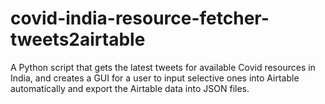 # covid-india-resource-fetcher-tweets2airtable
A Python script that gets the latest tweets for available Covid resources in India, and creates a GUI for a user to input selective ones into Airtable automatically and export the Airtable data into JSON files.
